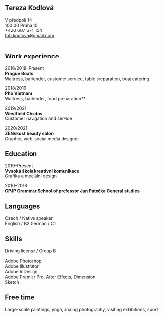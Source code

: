 ## Tereza Kodlová
V předpolí 14<br > 
100 00 Praha 10<br > 
+420 607 674 154<br > 
tofi.kodlova@gmail.com<br >
<br >
<sub>

## Work experience

2016/2018–Present<br > 
**Prague Boats**<br > 
Waitress, bartender, customer service, table preparation, boat catering<br >

2018/2019<br > 
**Pho Vietnam**<br>
Waitress, bartender, food preparation**<br > 

2019/2021<br > 
**Westfield Chodov**<br > 
Customer navigation and service

2020/2021<br > 
**ZENskost beauty salon**<br > 
Graphic, web, social media designer

## Education

2019–Present<br > 
**Vysoká škola kreativní komunikace**<br > 
Grafika a mediální design

2010–2018<br > 	**GPJP
Grammar School of professor Jan Patočka
General studies**<br >


## Languages

Czech / Native speaker<br >
English / B2
German / C1

## Skills

Driving license / Group B<br >
<br >
Adobe Photoshop<br >
Adobe Illustrator<br >
Adobe InDesign<br >
Adobe Premier Pro, After Effects, Dimension<br >
Sketch

## Free time

Large-scale paintings, yoga, analog photography, visiting exhibitions, sport
